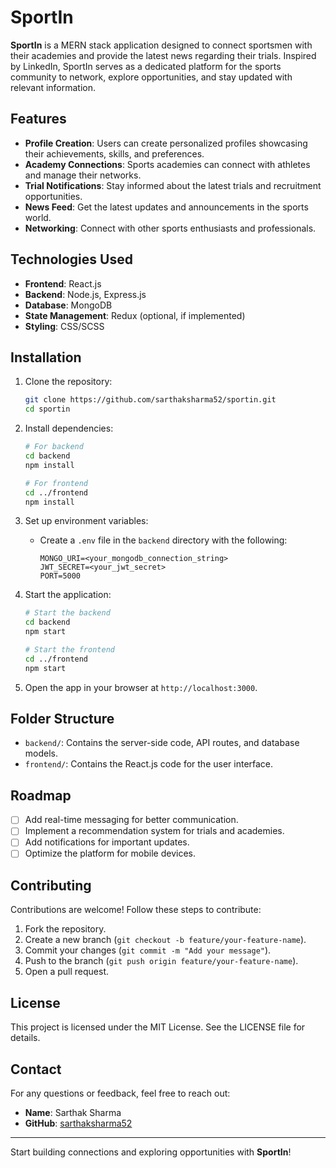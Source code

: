 # SportIn

**SportIn** is a MERN stack application designed to connect sportsmen with their academies and provide the latest news regarding their trials. Inspired by LinkedIn, SportIn serves as a dedicated platform for the sports community to network, explore opportunities, and stay updated with relevant information.

## Features

- **Profile Creation**: Users can create personalized profiles showcasing their achievements, skills, and preferences.
- **Academy Connections**: Sports academies can connect with athletes and manage their networks.
- **Trial Notifications**: Stay informed about the latest trials and recruitment opportunities.
- **News Feed**: Get the latest updates and announcements in the sports world.
- **Networking**: Connect with other sports enthusiasts and professionals.

## Technologies Used
 
- **Frontend**: React.js
- **Backend**: Node.js, Express.js
- **Database**: MongoDB
- **State Management**: Redux (optional, if implemented)
- **Styling**: CSS/SCSS

## Installation

1. Clone the repository:
   ```bash
   git clone https://github.com/sarthaksharma52/sportin.git
   cd sportin
   ```

2. Install dependencies:
   ```bash
   # For backend
   cd backend
   npm install

   # For frontend
   cd ../frontend
   npm install
   ```

3. Set up environment variables:
   - Create a `.env` file in the `backend` directory with the following:
     ```env
     MONGO_URI=<your_mongodb_connection_string>
     JWT_SECRET=<your_jwt_secret>
     PORT=5000
     ```

4. Start the application:
   ```bash
   # Start the backend
   cd backend
   npm start

   # Start the frontend
   cd ../frontend
   npm start
   ```

5. Open the app in your browser at `http://localhost:3000`.

## Folder Structure

- `backend/`: Contains the server-side code, API routes, and database models.
- `frontend/`: Contains the React.js code for the user interface.

## Roadmap

- [ ] Add real-time messaging for better communication.
- [ ] Implement a recommendation system for trials and academies.
- [ ] Add notifications for important updates.
- [ ] Optimize the platform for mobile devices.

## Contributing

Contributions are welcome! Follow these steps to contribute:

1. Fork the repository.
2. Create a new branch (`git checkout -b feature/your-feature-name`).
3. Commit your changes (`git commit -m "Add your message"`).
4. Push to the branch (`git push origin feature/your-feature-name`).
5. Open a pull request.

## License

This project is licensed under the MIT License. See the LICENSE file for details.

## Contact

For any questions or feedback, feel free to reach out:

- **Name**: Sarthak Sharma
- **GitHub**: [sarthaksharma52](https://github.com/sarthaksharma52)

---

Start building connections and exploring opportunities with **SportIn**!

